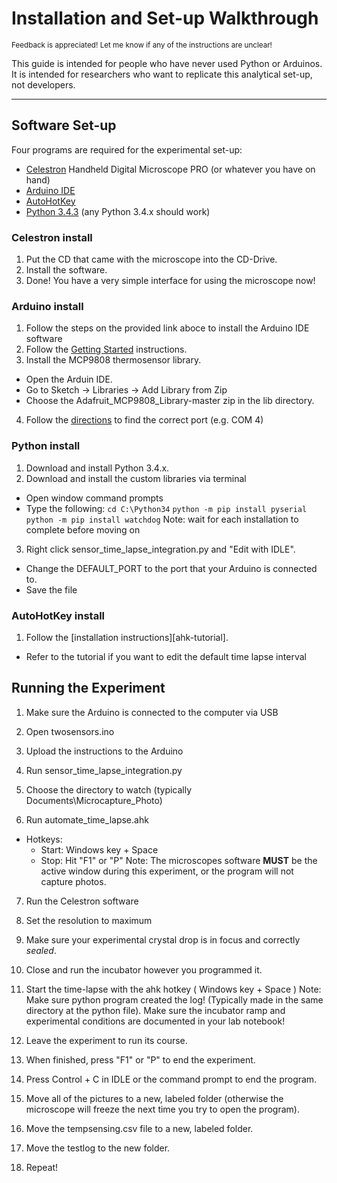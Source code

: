 # Installation and Set-up Walkthrough
<sub>Feedback is appreciated! Let me know if any of the instructions are unclear! </sub>

This guide is intended for people who have never used Python or Arduinos. It is intended for researchers who want to replicate this analytical set-up, not developers.

----

## Software Set-up

Four programs are required for the experimental set-up:
* [Celestron][celestron-link] Handheld Digital Microscope PRO (or whatever you have on hand)
* [Arduino IDE][arduino-link]
* [AutoHotKey][ahk-link]
* [Python 3.4.3][python-link] (any Python 3.4.x should work)

### Celestron install

1. Put the CD that came with the microscope into the CD-Drive.
2. Install the software.
3. Done! You have a very simple interface for using the microscope now!

### Arduino install

1. Follow the steps on the provided link aboce to install the Arduino IDE software
2. Follow the [Getting Started][started-link] instructions.
3. Install the MCP9808 thermosensor library.
  - Open the Arduin IDE.
  - Go to Sketch -> Libraries -> Add Library from Zip
  - Choose the Adafruit_MCP9808_Library-master zip in the lib directory.
4. Follow the [directions][started-link] to find the correct port (e.g. COM 4)

### Python install

1. Download and install Python 3.4.x.
2. Download and install the custom libraries via terminal
  - Open window command prompts
  - Type the following:
    `cd C:\Python34`
    `python -m pip install pyserial`
    `python -m pip install watchdog`
    Note: wait for each installation to complete before moving on
3. Right click sensor_time_lapse_integration.py and "Edit with IDLE".
  - Change the DEFAULT_PORT to the port that your Arduino is connected to.
  - Save the file

### AutoHotKey install

1. Follow the [installation instructions][ahk-tutorial].
  - Refer to the tutorial if you want to edit the default time lapse interval


## Running the Experiment

1. Make sure the Arduino is connected to the computer via USB
2. Open twosensors.ino
3. Upload the instructions to the Arduino

4. Run sensor_time_lapse_integration.py
5. Choose the directory to watch (typically Documents\\Microcapture_Photo)

6. Run automate_time_lapse.ahk
  - Hotkeys:
    * Start: Windows key + Space
    * Stop: Hit "F1" or "P"
  Note: The microscopes software **MUST** be the active window during this experiment, or the program will not capture photos.

7. Run the Celestron software
8. Set the resolution to maximum
9. Make sure your experimental crystal drop is in focus and correctly *sealed*.
10. Close and run the incubator however you programmed it.

11. Start the time-lapse with the ahk hotkey ( Windows key + Space )
  Note: Make sure python program created the log! (Typically made in the same directory at the python file). Make sure the incubator ramp and experimental conditions are documented in your lab notebook!

12. Leave the experiment to run its course.

13. When finished, press "F1" or "P" to end the experiment.
14. Press Control + C in IDLE or the command prompt to end the program.

15. Move all of the pictures to a new, labeled folder (otherwise the microscope will freeze the next time you try to open the program).
16. Move the tempsensing.csv file to a new, labeled folder.
17. Move the testlog to the new folder.
18. Repeat!



[celestron-link]: http://www.celestron.com/browse-shop/microscopes/digital-microscopes/handheld-digital-microscope-pro
[arduino-link]: https://www.arduino.cc/en/Main/Software
[ahk-link]: https://www.autohotkey.com/
[python-link]: https://www.python.org/downloads/release/python-343/
[started-link]: https://www.arduino.cc/en/Guide/Windows
[ahk-turorial]: https://www.autohotkey.com/docs/Tutorial.htm
